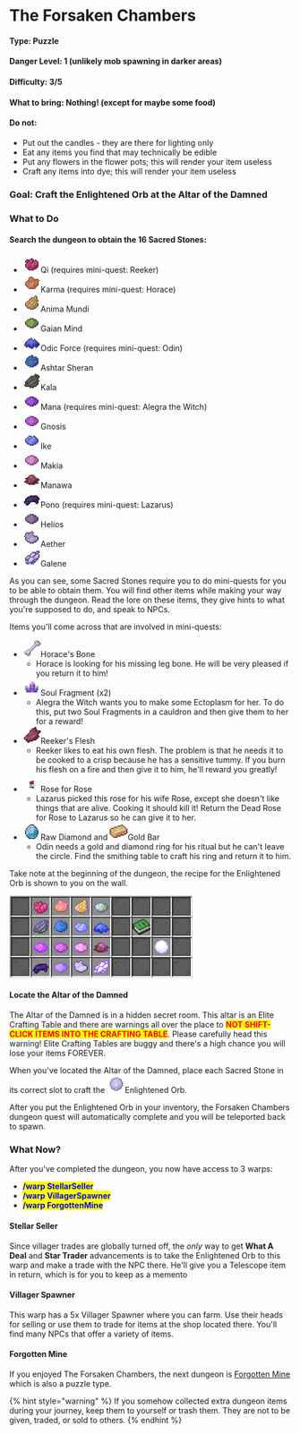 # The Forsaken Chambers

#### Type: Puzzle

#### Danger Level: 1 (unlikely mob spawning in darker areas)

#### Difficulty: 3/5

#### What to bring: Nothing! (except for maybe some food)

#### Do not:&#x20;

* Put out the candles - they are there for lighting only
* Eat any items you find that may technically be edible
* Put any flowers in the flower pots; this will render your item useless
* Craft any items into dye; this will render your item useless

### Goal: Craft the Enlightened Orb at the Altar of the Damned

### What to Do

#### Search the dungeon to obtain the 16 Sacred Stones:

* ![](../../.gitbook/assets/Qi.gif)Qi (requires mini-quest: Reeker)
* ![](../../.gitbook/assets/Karma.gif)Karma (requires mini-quest: Horace)
* ![](<../../.gitbook/assets/Anima Mundi.gif>)Anima Mundi
* ![](<../../.gitbook/assets/Gaian Mind.gif>)Gaian Mind
* ![](<../../.gitbook/assets/Odic Force.gif>)Odic Force (requires mini-quest: Odin)
* ![](<../../.gitbook/assets/Ashtar Sheran.gif>)Ashtar Sheran
* ![](../../.gitbook/assets/Kala.gif)Kala
* ![](../../.gitbook/assets/Mana.gif)Mana (requires mini-quest: Alegra the Witch)
* ![](../../.gitbook/assets/Gnosis.gif)Gnosis
* ![](../../.gitbook/assets/Ike.gif)Ike
* ![](../../.gitbook/assets/Makia.gif)Makia
* ![](../../.gitbook/assets/Manawa.gif)Manawa
* ![](../../.gitbook/assets/Pono.gif)Pono (requires mini-quest: Lazarus)
* ![](../../.gitbook/assets/Helios.gif)Helios
* ![](../../.gitbook/assets/Aether.gif)Aether
* ![](../../.gitbook/assets/Galene.gif)Galene

As you can see, some Sacred Stones require you to do mini-quests for you to be able to obtain them. You will find other items while making your way through the dungeon. Read the lore on these items, they give hints to what you're supposed to do, and speak to NPCs.

Items you'll come across that are involved in mini-quests:

* ![](<../../.gitbook/assets/Horaces Bone.gif>)Horace's Bone
  * Horace is looking for his missing leg bone. He will be very pleased if you return it to him!
* ![](<../../.gitbook/assets/Soul Fragment.gif>)Soul Fragment (x2)
  * Alegra the Witch wants you to make some Ectoplasm for her. To do this, put two Soul Fragments in a cauldron and then give them to her for a reward!
* ![](<../../.gitbook/assets/Reekers Flesh.gif>)Reeker's Flesh
  * Reeker likes to eat his own flesh. The problem is that he needs it to be cooked to a crisp because he has a sensitive tummy. If you burn his flesh on a fire and then give it to him, he'll reward you greatly!
* ![](<../../.gitbook/assets/Rose for Rose.gif>)Rose for Rose
  * Lazarus picked this rose for his wife Rose, except she doesn't like things that are alive. Cooking it should kill it! Return the Dead Rose for Rose to Lazarus so he can give it to her.
* ![](<../../.gitbook/assets/Raw Diamond.gif>)Raw Diamond and ![](<../../.gitbook/assets/Gold Bar.gif>)Gold Bar
  * Odin needs a gold and diamond ring for his ritual but he can't leave the circle. Find the smithing table to craft his ring and return it to him.

Take note at the beginning of the dungeon, the recipe for the Enlightened Orb is shown to you on the wall.&#x20;

![](<../../.gitbook/assets/enlightened orb recipe.png>)

#### Locate the Altar of the Damned

The Altar of the Damned is in a hidden secret room. This altar is an Elite Crafting Table and there are warnings all over the place to <mark style="color:red;">**NOT SHIFT-CLICK ITEMS INTO THE CRAFTING TABLE**</mark>. Please carefully head this warning! Elite Crafting Tables are buggy and there's a high chance you will lose your items FOREVER.

When you've located the Altar of the Damned, place each Sacred Stone in its correct slot to craft the ![](<../../.gitbook/assets/Enlightened Orb.gif>)Enlightened Orb.

After you put the Enlightened Orb in your inventory, the Forsaken Chambers dungeon quest will automatically complete and you will be teleported back to spawn.

### What Now?

After you've completed the dungeon, you now have access to 3 warps:

* <mark style="color:blue;">**/warp StellarSeller**</mark>
* <mark style="color:blue;">**/warp VillagerSpawner**</mark>
* <mark style="color:blue;">**/warp ForgottenMine**</mark>

#### Stellar Seller

Since villager trades are globally turned off, the _only_ way to get **What A Deal** and **Star Trader** advancements is to take the Enlightened Orb to this warp and make a trade with the NPC there. He'll give you a Telescope item in return, which is for you to keep as a memento

#### Villager Spawner

This warp has a 5x Villager Spawner where you can farm. Use their heads for selling or use them to trade for items at the shop located there. You'll find many NPCs that offer a variety of items.

#### Forgotten Mine

If you enjoyed The Forsaken Chambers, the next dungeon is [Forgotten Mine](forgotten-mine.md) which is also a puzzle type.

{% hint style="warning" %}
If you somehow collected extra dungeon items during your journey, keep them to yourself or trash them. They are not to be given, traded, or sold to others.
{% endhint %}
